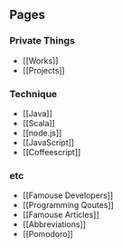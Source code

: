 ## Pages

### Private Things
- [[Works]]
- [[Projects]]

### Technique
- [[Java]]
- [[Scala]]
- [[node.js]]
- [[JavaScript]]
- [[Coffeescript]]

### etc
- [[Famouse Developers]]
- [[Programming Qoutes]]
- [[Famouse Articles]]
- [[Abbreviations]]
- [[Pomodoro]]
